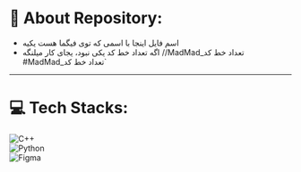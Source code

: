 # 💫 About Repository:
- اسم فایل اینجا با اسمی که توی فیگما هست یکیه<br>
- اگه تعداد خط کد یکی نبود، یجای کار میلنگه
//MadMad_تعداد خط کد <br>
#MadMad_تعداد خط کد` <br>

---

# 💻 Tech Stacks:  
![C++](https://img.shields.io/badge/c++-%2300599C.svg?style=for-the-badge&logo=c%2B%2B&logoColor=white)  
![Python](https://img.shields.io/badge/python-3670A0?style=for-the-badge&logo=python&logoColor=ffdd54)  
![Figma](https://img.shields.io/badge/figma-%23F24E1E.svg?style=for-the-badge&logo=figma&logoColor=white)  
